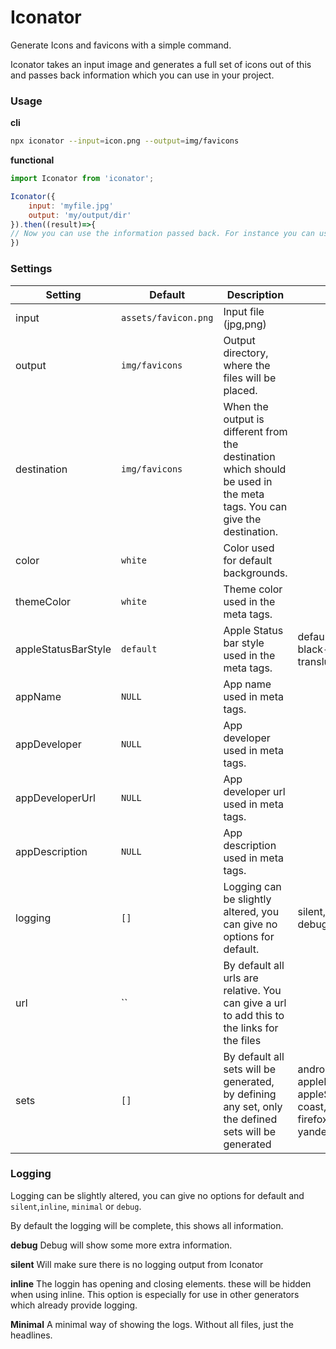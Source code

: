 # Iconator

Generate Icons and favicons with a simple command.

Iconator takes an input image and generates a full set of icons out of this and passes back information which you can use in your project.

### Usage

**cli**

```bash
npx iconator --input=icon.png --output=img/favicons
```

**functional**

```js
import Iconator from 'iconator';

Iconator({
    input: 'myfile.jpg'
    output: 'my/output/dir'
}).then((result)=>{
// Now you can use the information passed back. For instance you can use the html passed back in your html (result.html)`
})
```

### Settings

| Setting             | Default              | Description                                                                                                            |                                                                            |
| ------------------- | -------------------- | ---------------------------------------------------------------------------------------------------------------------- | -------------------------------------------------------------------------- |
| input               | `assets/favicon.png` | Input file (jpg,png)                                                                                                   |                                                                            |
| output              | `img/favicons`       | Output directory, where the files will be placed.                                                                      |                                                                            |
| destination         | `img/favicons`       | When the output is different from the destination which should be used in the meta tags. You can give the destination. |                                                                            |
| color               | `white`              | Color used for default backgrounds.                                                                                    |                                                                            |
| themeColor          | `white`              | Theme color used in the meta tags.                                                                                     |                                                                            |
| appleStatusBarStyle | `default`            | Apple Status bar style used in the meta tags.                                                                          | default, black, black-translucent                                          |
| appName             | `NULL`               | App name used in meta tags.                                                                                            |                                                                            |
| appDeveloper        | `NULL`               | App developer used in meta tags.                                                                                       |                                                                            |
| appDeveloperUrl     | `NULL`               | App developer url used in meta tags.                                                                                   |                                                                            |
| appDescription      | `NULL`               | App description used in meta tags.                                                                                     |                                                                            |
| logging             | `[]`                 | Logging can be slightly altered, you can give no options for default.                                                  | silent, inline, debug                                                      |
| url                 | ``                   | By default all urls are relative. You can give a url to add this to the links for the files                            |                                                                            |
| sets                | `[]`                 | By default all sets will be generated, by defining any set, only the defined sets will be generated                    | android, appleIcon, appleStartup, coast, favicons, firefox,windows, yandex |

### Logging

Logging can be slightly altered, you can give no options for default and `silent`,`inline`, `minimal` or `debug`.

By default the logging will be complete, this shows all information.

**debug**
Debug will show some more extra information.

**silent**
Will make sure there is no logging output from Iconator

**inline**
The loggin has opening and closing elements. these will be hidden when using inline. This option is especially for use in other generators which already provide logging.

**Minimal**
A minimal way of showing the logs. Without all files, just the headlines.
